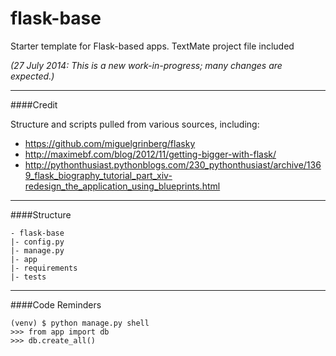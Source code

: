 flask-base
==========

Starter template for Flask-based apps.
TextMate project file included

*(27 July 2014: This is a new work-in-progress; many changes are expected.)*

***

####Credit

Structure and scripts pulled from various sources, including: 

* https://github.com/miguelgrinberg/flasky
* http://maximebf.com/blog/2012/11/getting-bigger-with-flask/
* http://pythonthusiast.pythonblogs.com/230_pythonthusiast/archive/1369_flask_biography_tutorial_part_xiv-redesign_the_application_using_blueprints.html

***

####Structure

    - flask-base
    |- config.py
    |- manage.py
    |- app
    |- requirements
    |- tests

***

####Code Reminders

    (venv) $ python manage.py shell
    >>> from app import db
    >>> db.create_all()
